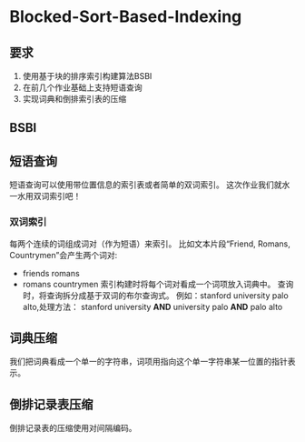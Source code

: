 # Blocked-Sort-Based-Indexing
## 要求
1. 使用基于块的排序索引构建算法BSBI
2. 在前几个作业基础上支持短语查询
3. 实现词典和倒排索引表的压缩

## BSBI

## 短语查询
短语查询可以使用带位置信息的索引表或者简单的双词索引。
这次作业我们就水一水用双词索引吧！
### 双词索引
每两个连续的词组成词对（作为短语）来索引。
比如文本片段“Friend, Romans, Countrymen”会产生两个词对:
* friends romans
* romans countrymen
索引构建时将每个词对看成一个词项放入词典中。
查询时，将查询拆分成基于双词的布尔查询式。
例如：stanford university palo alto,处理方法：
stanford university **AND** university palo **AND** palo alto


## 词典压缩
我们把词典看成一个单一的字符串，词项用指向这个单一字符串某一位置的指针表示。

## 倒排记录表压缩
倒排记录表的压缩使用对间隔编码。
